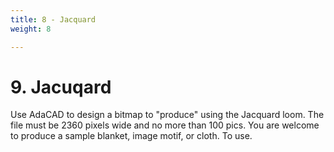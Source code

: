 ```yaml
---
title: 8 - Jacquard
weight: 8

---
```


# 9. Jacuqard

Use AdaCAD to design a bitmap to "produce" using the Jacquard loom. The file must be 2360 pixels wide and no more than 100 pics. You are welcome to produce a sample blanket, image motif, or cloth. To use. 


